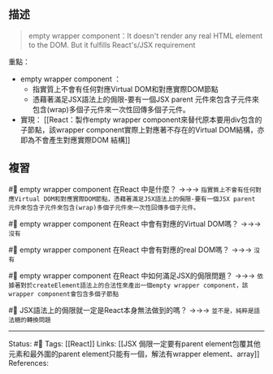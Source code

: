 ## 描述

> empty wrapper component：It doesn't render any real HTML element to the DOM. But it fulfills React's/JSX requirement


重點：
- empty wrapper component ：
	- 指實質上不會有任何對應Virtual DOM和對應實際DOM節點
	- 憑藉著滿足JSX語法上的侷限-要有一個JSX parent 元件來包含子元件來包含(wrap)多個子元件來一次性回傳多個子元件。
- 實現：
[[React：製作empty wrapper component來替代原本要用div包含的子節點，該wrapper component實際上對應著不存在的Virtual DOM結構，亦即為不會產生對應實際DOM 結構]]

## 複習
#🧠 empty wrapper component 在React 中是什麼？ ->->-> `指實質上不會有任何對應Virtual DOM和對應實際DOM節點，憑藉著滿足JSX語法上的侷限-要有一個JSX parent 元件來包含子元件來包含(wrap)多個子元件來一次性回傳多個子元件。`
<!--SR:!2022-09-14,3,250-->

#🧠 empty wrapper component 在React 中會有對應的Virtual DOM嗎？ ->->-> `沒有`
<!--SR:!2022-09-14,3,250-->

#🧠 empty wrapper component 在React 中會有對應的real DOM嗎？ ->->-> `沒有`
<!--SR:!2022-09-14,3,250-->

#🧠 empty wrapper component 在React 中如何滿足JSX的侷限問題？ ->->-> `依據著對於createElement語法上的合法性來產出一個empty wrapper component，該wrapper component會包含多個子節點`
<!--SR:!2022-09-14,3,250-->

#🧠 JSX語法上的侷限就一定是React本身無法做到的嗎？ ->->-> `並不是，純粹是語法糖的轉換問題`
<!--SR:!2022-09-14,3,250-->

---
Status: #🌱 
Tags:
[[React]]
Links:
[[JSX 侷限一定要有parent element包覆其他元素和最外圍的parent element只能有一個，解法有wrapper element、array]]
References:
